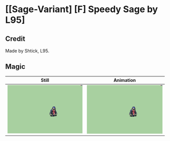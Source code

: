 # [\[Sage-Variant\] \[F\] Speedy Sage by L95]

## Credit

Made by Shtick, L95.
	
## Magic

| Still | Animation |
| :---: | :-------: |
| ![Magic still](./Magic_000.png) | ![Magic animation](./Magic.gif) |
